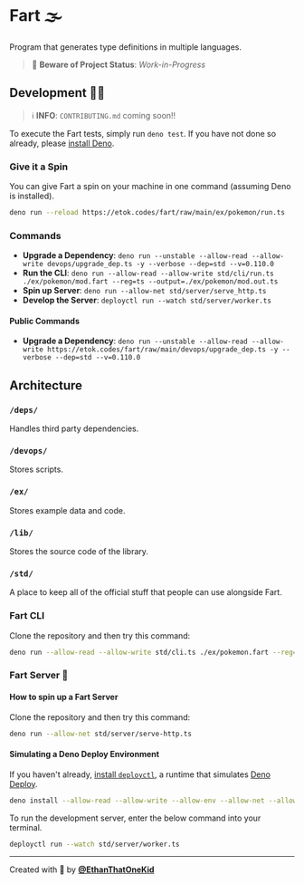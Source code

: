 # Fart 🌫

Program that generates type definitions in multiple languages.

> 🚧 **Beware of Project Status**: _Work-in-Progress_

## Development 👨‍💻

> ℹ **INFO**: `CONTRIBUTING.md` coming soon!!

To execute the Fart tests, simply run `deno test`. If you have not done so already, please [install Deno](https://github.com/denoland/deno_install).

### Give it a Spin

You can give Fart a spin on your machine in one command (assuming Deno is installed).

```bash
deno run --reload https://etok.codes/fart/raw/main/ex/pokemon/run.ts
```

### Commands

- **Upgrade a Dependency**: `deno run --unstable --allow-read --allow-write devops/upgrade_dep.ts -y --verbose --dep=std --v=0.110.0`
- **Run the CLI**: `deno run --allow-read --allow-write std/cli/run.ts ./ex/pokemon/mod.fart --reg=ts --output=./ex/pokemon/mod.out.ts`
- **Spin up Server**: `deno run --allow-net std/server/serve_http.ts`
- **Develop the Server**: `deployctl run --watch std/server/worker.ts`

#### Public Commands

- **Upgrade a Dependency**: `deno run --unstable --allow-read --allow-write https://etok.codes/fart/raw/main/devops/upgrade_dep.ts -y --verbose --dep=std --v=0.110.0`

## Architecture

### `/deps/`

Handles third party dependencies.

### `/devops/`

Stores scripts.

### `/ex/`

Stores example data and code.

### `/lib/`

Stores the source code of the library.

### `/std/`

A place to keep all of the official stuff that people can use alongside Fart.

### Fart CLI

Clone the repository and then try this command:

```bash
deno run --allow-read --allow-write std/cli.ts ./ex/pokemon.fart --reg=ts.deno --output=./ex/pokemon.ts
```

### Fart Server 📡

#### How to spin up a Fart Server

Clone the repository and then try this command:

```bash
deno run --allow-net std/server/serve-http.ts
```

#### Simulating a Deno Deploy Environment

If you haven't already, [install `deployctl`](https://deno.com/deploy/docs/running-scripts-locally), a runtime that simulates [Deno Deploy](https://deno.com/deploy).

```bash
deno install --allow-read --allow-write --allow-env --allow-net --allow-run --no-check -f https://deno.land/x/deploy/deployctl.ts
```

To run the development server, enter the below command into your terminal.

```bash
deployctl run --watch std/server/worker.ts
```

---

Created with 💖 by [**@EthanThatOneKid**](https://github.com/EthanThatOneKid/)
